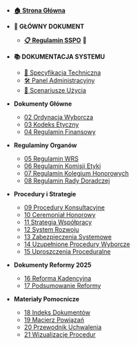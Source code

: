 *   **[🏠 Strona Główna](README.md)**

*   **📜 GŁÓWNY DOKUMENT**
    *   **[📋 Regulamin SSPO](01-regulamin-sspo.md)** 🧠

*   **📚 DOKUMENTACJA SYSTEMU**
    *   [📖 Specyfikacja Techniczna](SPECYFIKACJA-TECHNICZNA.md)
    *   [🛠️ Panel Administracyjny](ADMIN-PANEL.md)
    *   [🎯 Scenariusze Użycia](SCENARIUSZE-UZYCIA.md)

*   **Dokumenty Główne**
    *   [02 Ordynacja Wyborcza](02-ordynacja-wyborcza.md)
    *   [03 Kodeks Etyczny](03-kodeks-etyczny.md)
    *   [04 Regulamin Finansowy](04-regulamin-finansowy.md)

*   **Regulaminy Organów**
    *   [05 Regulamin WRS](05-regulamin-wrs.md)
    *   [06 Regulamin Komisji Etyki](06-regulamin-komisji-etyki.md)
    *   [07 Regulamin Kolegium Honorowych](07-regulamin-kolegium-honorowych.md)
    *   [08 Regulamin Rady Doradczej](08-regulamin-rady-doradczej.md)

*   **Procedury i Strategie**
    *   [09 Procedury Konsultacyjne](09-procedury-konsultacyjne.md)
    *   [10 Ceremoniał Honorowy](10-ceremonial-honorowy.md)
    *   [11 Strategia Współpracy](11-strategia-wspolpracy.md)
    *   [12 System Rozwoju](12-system-rozwoju.md)
    *   [13 Zabezpieczenia Systemowe](13-zabezpieczenia-systemowe.md)
    *   [14 Uzupełnione Procedury Wyborcze](14-uzupelnione-procedury.md)
    *   [15 Uproszczenia Proceduralne](15-uproszczenia-proceduralne.md)

*   **Dokumenty Reformy 2025**
    *   [16 Reforma Kadencyjna](16-reforma-kadencyjna.md)
    *   [17 Podsumowanie Reformy](17-podsumowanie-reformy.md)

*   **Materiały Pomocnicze**
    *   [18 Indeks Dokumentów](18-indeks-dokumentow.md)
    *   [19 Macierz Powiązań](19-macierz-powiazan.md)
    *   [20 Przewodnik Uchwalenia](20-przewodnik-uchwalenia.md)
    *   [21 Wizualizacje Procedur](21-procedury-wizualizacje.md)
